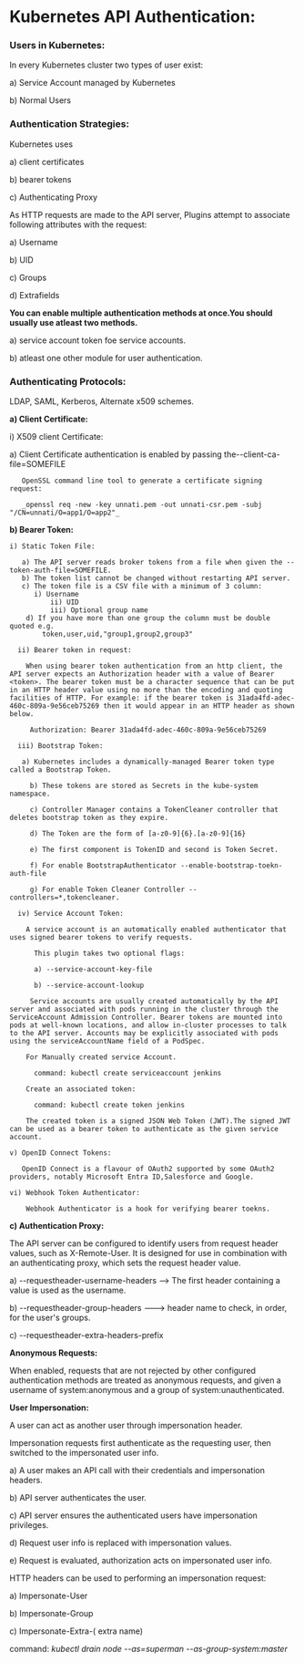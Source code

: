 # Kubernetes API Authentication:

<h3><b>Users in Kubernetes:</b></h3>

In every Kubernetes cluster two types of user exist:

a) Service Account managed by Kubernetes

b) Normal Users

<h3><b>Authentication Strategies:</b></h3>

Kubernetes uses 

a) client certificates

b) bearer tokens

c) Authenticating Proxy

As HTTP requests are made to the API server, Plugins attempt to associate following attributes with the request:

a) Username

b) UID

c) Groups

d) Extrafields

**You can enable multiple authentication methods at once.You should usually use atleast two methods.**

a) service account token foe service accounts.

b) atleast one other module for user authentication.

<h3><b>Authenticating Protocols:</b></h3>

LDAP, SAML, Kerberos, Alternate x509 schemes.

**a) Client Certificate:**

   i) X509 client Certificate:
  
   a) Client Certificate authentication is enabled by passing the--client-ca-file=SOMEFILE
	   
	   OpenSSL command line tool to generate a certificate signing request:
	   
	   _openssl req -new -key unnati.pem -out unnati-csr.pem -subj "/CN=unnati/O=app1/O=app2"_
	   
**b) Bearer Token:**

    i) Static Token File:
    
	   a) The API server reads broker tokens from a file when given the --token-auth-file=SOMEFILE.
	   b) The token list cannot be changed without restarting API server.
	   c) The token file is a CSV file with a minimum of 3 column:
	      i) Username
			  ii) UID
			  iii) Optional group name
    	d) If you have more than one group the column must be double quoted e.g.
            token,user,uid,"group1,group2,group3"
	
	  ii) Bearer token in request:
   
	    When using bearer token authentication from an http client, the API server expects an Authorization header with a value of Bearer <token>. The bearer token must be a character sequence that can be put in an HTTP header value using no more than the encoding and quoting facilities of HTTP. For example: if the bearer token is 31ada4fd-adec-460c-809a-9e56ceb75269 then it would appear in an HTTP header as shown below.

         Authorization: Bearer 31ada4fd-adec-460c-809a-9e56ceb75269
	
	  iii) Bootstrap Token:
   
	   a) Kubernetes includes a dynamically-managed Bearer token type called a Bootstrap Token.
    
		 b) These tokens are stored as Secrets in the kube-system namespace.
   
		 c) Controller Manager contains a TokenCleaner controller that deletes bootstrap token as they expire.
   
		 d) The Token are the form of [a-z0-9]{6}.[a-z0-9]{16}
   
		 e) The first component is TokenID and second is Token Secret.
   
		 f) For enable BootstrapAuthenticator --enable-bootstrap-toekn-auth-file
   
		 g) For enable Token Cleaner Controller --controllers=*,tokencleaner.
   
	  iv) Service Account Token:
   
	    A service account is an automatically enabled authenticator that uses signed bearer tokens to verify requests.
     
		  This plugin takes two optional flags:
    
		  a) --service-account-key-file
    
		  b) --service-account-lookup
    
		 Service accounts are usually created automatically by the API server and associated with pods running in the cluster through the ServiceAccount Admission Controller. Bearer tokens are mounted into pods at well-known locations, and allow in-cluster processes to talk to the API server. Accounts may be explicitly associated with pods using the serviceAccountName field of a PodSpec.
		
		For Manually created service Account.
  
		  command: kubectl create serviceaccount jenkins
  
		Create an associated token:
  
		  command: kubectl create token jenkins
  
		The created token is a signed JSON Web Token (JWT).The signed JWT can be used as a bearer token to authenticate as the given service account.
		
	v) OpenID Connect Tokens:
 
	   OpenID Connect is a flavour of OAuth2 supported by some OAuth2 providers, notably Microsoft Entra ID,Salesforce and Google.
	   
	vi) Webhook Token Authenticator:
 
	    Webhook Authenticator is a hook for verifying bearer toekns.

**c) Authentication Proxy:**

The API server can be configured to identify users from request header values, such as X-Remote-User. It is designed for use in combination with an authenticating proxy, which sets the request header value.

a) --requestheader-username-headers --> The first header containing a value is used as the username.

b) --requestheader-group-headers  ---> header name to check, in order, for the user's groups.

c) --requestheader-extra-headers-prefix

**Anonymous Requests:**

When enabled, requests that are not rejected by other configured authentication methods are treated as anonymous requests, and given a username of system:anonymous and a group of system:unauthenticated.


**User Impersonation:**

A user can act as another user through impersonation header.

Impersonation  requests first authenticate as the requesting user, then switched to the impersonated user info.

a) A user makes an API call with their credentials and impersonation headers.

b) API server authenticates the user.

c) API server ensures the authenticated users have impersonation privileges.

d) Request user info is replaced with impersonation values.

e) Request is evaluated, authorization acts on impersonated user info.
		
HTTP headers can be used to performing an impersonation request:

a) Impersonate-User

b) Impersonate-Group

c) Impersonate-Extra-( extra name)

   command: _kubectl drain node --as=superman --as-group-system:master_
